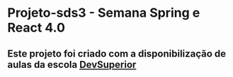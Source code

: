 # Projeto-sds3 - Semana Spring e React 4.0
## Este projeto foi criado com a disponibilização de aulas da escola <a href="https://devsuperior.com.br/" target="_blank">DevSuperior</a>



